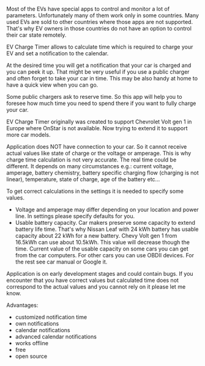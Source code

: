 Most of the EVs have special apps to control and monitor a lot of parameters. Unfortunately many of them work only in some countries. Many used EVs are sold to other countries where those apps are not supported. That's why EV owners in those countries do not have an option to control their car state remotely.

EV Charge Timer allows to calculate time which is required to charge your EV and set a notification to the calendar.

At the desired time you will get a notification that your car is charged and you can peek it up. That might be very useful if you use a public charger and often forget to take your car in time. This may be also handy at home to have a quick view when you can go.

Some public chargers ask to reserve time. So this app will help you to foresee how much time you need to spend there if you want to fully charge your car.

EV Charge Timer originally was created to support Chevrolet Volt gen 1 in Europe where OnStar is not available. Now trying to extend it to support more car models.

Application does NOT have connection to your car. So it cannot receive actual values like state of charge or the voltage or amperage. This is why charge time calculation is not very accurate. The real time could be different. It depends on many circumstances e.g.: current voltage, amperage, battery chemistry, battery specific charging flow (charging is not linear), temperature, state of charge, age of the battery etc...

To get correct calculations in the settings it is needed to specify some values.
* Voltage and amperage may differ depending on your location and power line. In settings please specify defaults for you.
* Usable battery capacity. Car makers preserve some capacity to extend battery life time. That's why Nissan Leaf with 24 kWh battery has usable capacity about 22 kWh for a new battery. Chevy Volt gen 1 from 16.5kWh can use about 10.5kWh. This value will decrease though the time. Current value of the usable capacity on some cars you can get from the car computers. For other cars you can use OBDII devices. For the rest see car manual or Google it.

Application is on early development stages and could contain bugs. If you encounter that you have correct values but calculated time does not correspond to the actual values and you cannot rely on it please let me know.

Advantages:
* customized notification time
* own notifications
* calendar notifications
* advanced calendar notifications
* works offline
* free
* open source
